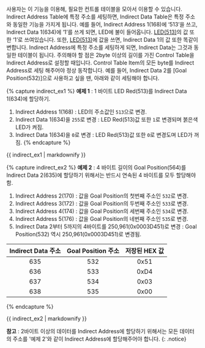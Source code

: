 사용자는 이 기능을 이용해, 필요한 컨트롤 테이블을 모아서 이용할 수 있습니다.
Indirect Address Table에 특정 주소를 세팅하면, Indirect Data Table은 특정 주소와 동일한 기능을 가지게 됩니다.
예를 들어, Indirect Address 1(168)에 ‘513’을 쓰고, Indirect Data 1(634)에 ‘1’를 쓰게 되면, LED에 불이 들어옵니다. [LED(513)]의 값 또한 ‘1’로 쓰여있습니다.
또한, [LED(513)]에 값을 쓰면, Indirect Data 1의 값 또한 똑같이 변합니다. Indirect Address에 특정 주소를 세팅하게 되면, Indirect Data는 그것과 동일한 테이블이 됩니다.
주의해야 할 점은 2byte 이상의 길이를 가진 Control Table을 Indirect Address로 설정할 때입니다.
Control Table Item의 모든 byte를 Indirect Address로 세팅 해주어야 정상 동작합니다.
예를 들어, Indirect Data 2를 [Goal Position(532)]으로 사용하고 싶을 땐, 아래와 같이 세팅해야 합니다.


{% capture indirect_ex1 %}
**예제 1** : 1 바이트 LED Red(513)를 Indirect Data 1(634)에 할당하기.
1. Indirect Address 1(168) : LED의 주소값인 `513`으로 변경.
2. Indirect Data 1(634)을 `255`로 변경 : LED Red(513)값 또한 `1`로 변경되며 붉은색 LED가 켜짐.
3. Indirect Data 1(634)을 `0`로 변경 : LED Red(513)값 또한 `0`로 변경도며 LED가 꺼짐.
{% endcapture %}

<div class="notice--success">{{ indirect_ex1 | markdownify }}</div>

{% capture indirect_ex2 %}
**예제 2** : 4 바이트 길이의 Goal Position(564)를 Indirect Data 2(635)에 할당하기 위해서는 반드시 연속된 4 바이트를 모두 할당해야 함.
1. Indirect Address 2(170) : 값을 Goal Position의 첫번째 주소인 `532`로 변경.
2. Indirect Address 3(172) : 값을 Goal Position의 두번째 주소인 `533`로 변경.
3. Indirect Address 4(174) : 값을 Goal Position의 세번째 주소인 `534`로 변경.
4. Indirect Address 5(176) : 값을 Goal Position의 네번째 주소인 `535`로 변경.
5. Indirect Data 2부터 5까지의 4바이트를 250,961(0x0003D451)로 변경 : Goal Position(532) 역시 250,961(0x0003D451)로 변경됨.

| Indirect Data 주소 | Goal Position 주소 | 저장된 HEX 값 |
| :----------------: | :----------------: | :-----------: |
| 635                | 532                | 0x51          |
| 636                | 533                | 0xD4          |
| 637                | 534                | 0x03          |
| 638                | 535                | 0x00          |
{% endcapture %}

<div class="notice--success">{{ indirect_ex2 | markdownify }}</div>

**참고** : 2바이트 이상의 데이터를 Indirect Address에 할당하기 위해서는 모든 데이터의 주소를 '예제 2'와 같이 Indirect Address에 할당해주어야 합니다.
{: .notice}

[LED(513)]: #led513
